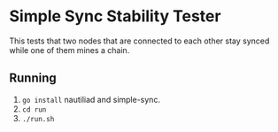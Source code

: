 # Simple Sync Stability Tester
This tests that two nodes that are connected to each other
stay synced while one of them mines a chain.

## Running
 1. `go install` nautiliad and simple-sync.
 2. `cd run`
 3. `./run.sh`


